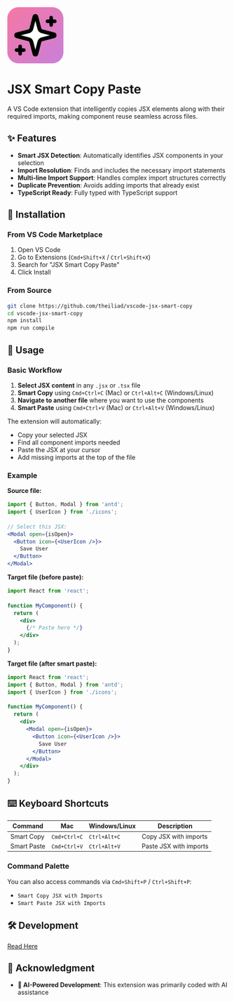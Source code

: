 <img src="./images/icon.png" alt="JSX Smart Copy Paste Logo" width="128" height="128">

# JSX Smart Copy Paste

A VS Code extension that intelligently copies JSX elements along with their required imports, making component reuse seamless across files.

## ✨ Features

- **Smart JSX Detection**: Automatically identifies JSX components in your selection
- **Import Resolution**: Finds and includes the necessary import statements
- **Multi-line Import Support**: Handles complex import structures correctly
- **Duplicate Prevention**: Avoids adding imports that already exist
- **TypeScript Ready**: Fully typed with TypeScript support

## 🚀 Installation

### From VS Code Marketplace
1. Open VS Code
2. Go to Extensions (`Cmd+Shift+X` / `Ctrl+Shift+X`)
3. Search for "JSX Smart Copy Paste"
4. Click Install

### From Source
```bash
git clone https://github.com/theiliad/vscode-jsx-smart-copy
cd vscode-jsx-smart-copy
npm install
npm run compile
```

## 📖 Usage

### Basic Workflow

1. **Select JSX content** in any `.jsx` or `.tsx` file
2. **Smart Copy** using `Cmd+Ctrl+C` (Mac) or `Ctrl+Alt+C` (Windows/Linux)
3. **Navigate to another file** where you want to use the components
4. **Smart Paste** using `Cmd+Ctrl+V` (Mac) or `Ctrl+Alt+V` (Windows/Linux)

The extension will automatically:
- Copy your selected JSX
- Find all component imports needed
- Paste the JSX at your cursor
- Add missing imports at the top of the file

### Example

**Source file:**
```jsx
import { Button, Modal } from 'antd';
import { UserIcon } from './icons';

// Select this JSX:
<Modal open={isOpen}>
  <Button icon={<UserIcon />}>
    Save User
  </Button>
</Modal>
```

**Target file (before paste):**
```jsx
import React from 'react';

function MyComponent() {
  return (
    <div>
      {/* Paste here */}
    </div>
  );
}
```

**Target file (after smart paste):**
```jsx
import React from 'react';
import { Button, Modal } from 'antd';
import { UserIcon } from './icons';

function MyComponent() {
  return (
    <div>
      <Modal open={isOpen}>
        <Button icon={<UserIcon />}>
          Save User
        </Button>
      </Modal>
    </div>
  );
}
```

## ⌨️ Keyboard Shortcuts

| Command | Mac | Windows/Linux | Description |
|---------|-----|---------------|-------------|
| Smart Copy | `Cmd+Ctrl+C` | `Ctrl+Alt+C` | Copy JSX with imports |
| Smart Paste | `Cmd+Ctrl+V` | `Ctrl+Alt+V` | Paste JSX with imports |

### Command Palette

You can also access commands via `Cmd+Shift+P` / `Ctrl+Shift+P`:
- `Smart Copy JSX with Imports`
- `Smart Paste JSX with Imports`

## 🛠️ Development
[Read Here](/DEV.md)

## 🙏 Acknowledgment

- **🤖 AI-Powered Development**: This extension was primarily coded with AI assistance
